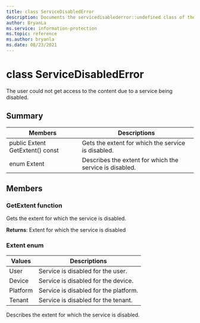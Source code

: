 ```yaml
---
title: class ServiceDisabledError 
description: Documents the servicedisablederror::undefined class of the Microsoft Information Protection (MIP) SDK.
author: BryanLa
ms.service: information-protection
ms.topic: reference
ms.author: bryanla
ms.date: 08/23/2021
---
```


# class ServiceDisabledError 
The user could not get access to the content due to a service being disabled.
  
## Summary
 Members                        | Descriptions                                
--------------------------------|---------------------------------------------
public Extent GetExtent() const  |  Gets the extent for which the service is disabled.
enum Extent  |  Describes the extent for which the service is disabled.
  
## Members
  
### GetExtent function
Gets the extent for which the service is disabled.

  
**Returns**: Extent for which the service is disabled
  
### Extent enum
 Values                         | Descriptions                                
--------------------------------|---------------------------------------------
User            | Service is disabled for the user.
Device            | Service is disabled for the device.
Platform            | Service is disabled for the platform.
Tenant            | Service is disabled for the tenant.
Describes the extent for which the service is disabled.